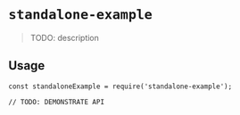 # `standalone-example`

> TODO: description

## Usage

```
const standaloneExample = require('standalone-example');

// TODO: DEMONSTRATE API
```
